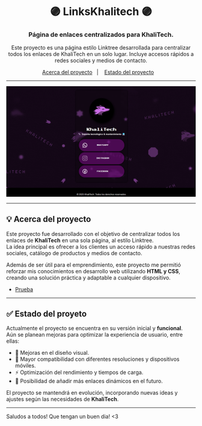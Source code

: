 <h1 align="center"> 🟣 LinksKhalitech 🟣 </h1>
<h3 align="center">Página de enlaces centralizados para KhaliTech.</h3>

<p align="center"> 
Este proyecto es una página estilo Linktree desarrollada para centralizar todos los enlaces de KhaliTech en un solo lugar.  
Incluye accesos rápidos a redes sociales y medios de contacto. 
</p>

<p align="center">
  <a href="#-acerca-del-proyecto">Acerca del proyecto</a>&nbsp;&nbsp;&nbsp;|&nbsp;&nbsp;&nbsp;
  <a href="-estado-del-proyecto">Estado del proyecto</a> &nbsp;&nbsp;&nbsp;
</p>

---
  
<p align="center">
  <img alt="screenshot" src="Captura.png">
</p>

---

## 💡 Acerca del proyecto
Este proyecto fue desarrollado con el objetivo de centralizar todos los enlaces de **KhaliTech** en una sola página, al estilo Linktree.  
La idea principal es ofrecer a los clientes un acceso rápido a nuestras redes sociales, catálogo de productos y medios de contacto.  

Además de ser útil para el emprendimiento, este proyecto me permitió reforzar mis conocimientos en desarrollo web utilizando **HTML y CSS**, creando una solución práctica y adaptable a cualquier dispositivo.
- [Prueba](https://alexis4188.github.io/LinksKhalitech.github.io/)

---

## ✅ Estado del proyeto
Actualmente el proyecto se encuentra en su versión inicial y **funcional**.  
Aún se planean mejoras para optimizar la experiencia de usuario, entre ellas:  

- 🎨 Mejoras en el diseño visual.  
- 📱 Mayor compatibilidad con diferentes resoluciones y dispositivos móviles.  
- ⚡ Optimización del rendimiento y tiempos de carga.  
- 🔗 Posibilidad de añadir más enlaces dinámicos en el futuro.  

El proyecto se mantendrá en evolución, incorporando nuevas ideas y ajustes según las necesidades de **KhaliTech**.  

---

Saludos a todos! Que tengan un buen dia! <3
